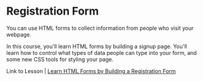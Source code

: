 <h1>Registration Form</h1>
<p>You can use HTML forms to collect information from people who visit your webpage.</p>

<p>In this course, you'll learn HTML forms by building a signup page. You'll learn how to control what types of data people can type into your form, and some new CSS tools for styling your page.</p>
<p>Link to Lesson | <a target="_blank" href="https://www.freecodecamp.org/learn/2022/responsive-web-design/learn-html-forms-by-building-a-registration-form/step-1">Learn HTML Forms by Building a Registration Form</a></p>